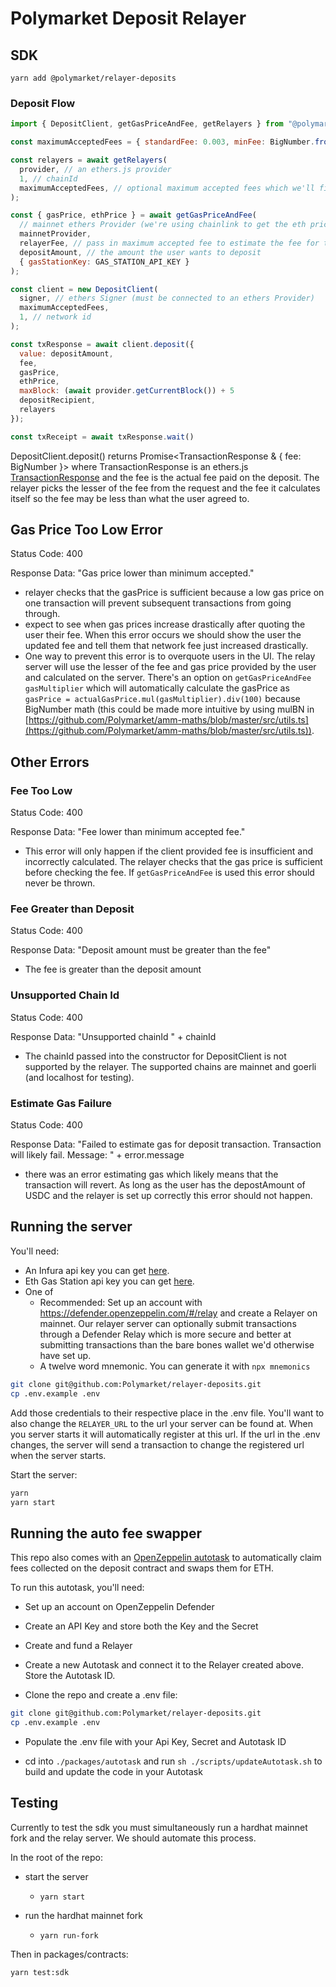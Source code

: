 # Polymarket Deposit Relayer

## SDK

`yarn add @polymarket/relayer-deposits`

### Deposit Flow

```jsx
import { DepositClient, getGasPriceAndFee, getRelayers } from "@polymarket/relayer-deposits";

const maximumAcceptedFees = { standardFee: 0.003, minFee: BigNumber.from(10).pow(6).mul(3) }, // maximum accepted fees. standard fee is in bps of total deposit and minFee is the minimum added to a transaction fee when the deposit amount is low

const relayers = await getRelayers(
  provider, // an ethers.js provider
  1, // chainId
  maximumAcceptedFees, // optional maximum accepted fees which we'll filter relayers out with
);

const { gasPrice, ethPrice } = await getGasPriceAndFee(
  // mainnet ethers Provider (we're using chainlink to get the eth price which isn't on goerli
  mainnetProvider,
  relayerFee, // pass in maximum accepted fee to estimate the fee for the user
  depositAmount, // the amount the user wants to deposit
  { gasStationKey: GAS_STATION_API_KEY }
);

const client = new DepositClient(
  signer, // ethers Signer (must be connected to an ethers Provider)
  maximumAcceptedFees,
  1, // network id
);

const txResponse = await client.deposit({
  value: depositAmount,
  fee,
  gasPrice,
  ethPrice,
  maxBlock: (await provider.getCurrentBlock()) + 5
  depositRecipient,
  relayers
});

const txReceipt = await txResponse.wait()
```

DepositClient.deposit() returns Promise<TransactionResponse & { fee: BigNumber }> where TransactionResponse is an ethers.js [TransactionResponse](https://docs.ethers.io/v5/api/providers/types/#providers-TransactionResponse) and the fee is the actual fee paid on the deposit. The relayer picks the lesser of the fee from the request and the fee it calculates itself so the fee may be less than what the user agreed to.

## Gas Price Too Low Error

Status Code: 400

Response Data: "Gas price lower than minimum accepted."

- relayer checks that the gasPrice is sufficient because a low gas price on one transaction will prevent subsequent transactions from going through.
- expect to see when gas prices increase drastically after quoting the user their fee. When this error occurs we should show the user the updated fee and tell them that network fee just increased drastically.
- One way to prevent this error is to overquote users in the UI. The relay server will use the lesser of the fee and gas price provided by the user and calculated on the server. There's an option on `getGasPriceAndFee` `gasMultiplier` which will automatically calculate the gasPrice as `gasPrice = actualGasPrice.mul(gasMultiplier).div(100)` because BigNumber math (this could be made more intuitive by using mulBN in [https://github.com/Polymarket/amm-maths/blob/master/src/utils.ts](https://github.com/Polymarket/amm-maths/blob/master/src/utils.ts)).

## Other Errors

### Fee Too Low

Status Code: 400

Response Data: "Fee lower than minimum accepted fee."

- This error will only happen if the client provided fee is insufficient and incorrectly calculated. The relayer checks that the gas price is sufficient before checking the fee. If `getGasPriceAndFee` is used this error should never be thrown.

### Fee Greater than Deposit

Status Code: 400

Response Data: "Deposit amount must be greater than the fee"

- The fee is greater than the deposit amount

### Unsupported Chain Id

Status Code: 400

Response Data: "Unsupported chainId " + chainId

- The chainId passed into the constructor for DepositClient is not supported by the relayer. The supported chains are mainnet and goerli (and localhost for testing).

### Estimate Gas Failure

Status Code: 400

Response Data: "Failed to estimate gas for deposit transaction. Transaction will likely fail. Message: " + error.message

- there was an error estimating gas which likely means that the transaction will revert. As long as the user has the depostAmount of USDC and the relayer is set up correctly this error should not happen.

## Running the server

You'll need:
- An Infura api key you can get [here](https://infura.io/).
- Eth Gas Station api key you can get [here](https://ethgasstation.info/).
- One of
  - Recommended: Set up an account with https://defender.openzeppelin.com/#/relay and create a Relayer on mainnet. Our relayer server can optionally submit transactions through a Defender Relay which is more secure and better at submitting transactions than the bare bones wallet we'd otherwise have set up.
  - A twelve word mnemonic. You can generate it with `npx mnemonics`

```bash
git clone git@github.com:Polymarket/relayer-deposits.git
cp .env.example .env
```

Add those credentials to their respective place in the .env file. You'll want to also change the `RELAYER_URL` to the url your server can be found at. When you server starts it will automatically register at this url. If the url in the .env changes, the server will send a transaction to change the registered url when the server starts.

Start the server:
```bash
yarn
yarn start
```

## Running the auto fee swapper

This repo also comes with an [OpenZeppelin autotask](https://docs.openzeppelin.com/defender/autotasks) to automatically claim fees collected on the deposit contract and swaps them for ETH.

To run this autotask, you'll need:

- Set up an account on OpenZeppelin Defender

- Create an API Key and store both the Key and the Secret

- Create and fund a Relayer

- Create a new Autotask and connect it to the Relayer created above. Store the Autotask ID.

- Clone the repo and create a .env file:
```bash
git clone git@github.com:Polymarket/relayer-deposits.git
cp .env.example .env
```

- Populate the .env file with your Api Key, Secret and Autotask ID

- cd into `./packages/autotask` and run `sh ./scripts/updateAutotask.sh` to build and update the code in your Autotask


## Testing

Currently to test the sdk you must simultaneously run a hardhat mainnet fork and the relay server. We should automate this process.

In the root of the repo:

- start the server

    - `yarn start`


- run the hardhat mainnet fork
    - `yarn run-fork`


Then in packages/contracts:

`yarn test:sdk`
